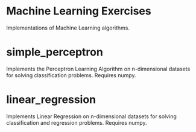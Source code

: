 # Machine Learning Exercises
Implementations of Machine Learning algorithms.


# simple_perceptron
Implements the Perceptron Learning Algorithm on n-dimensional datasets for solving classification problems. Requires numpy.

# linear_regression
Implements Linear Regression on n-dimensional datasets for solving classification and regression problems. Requires numpy.
